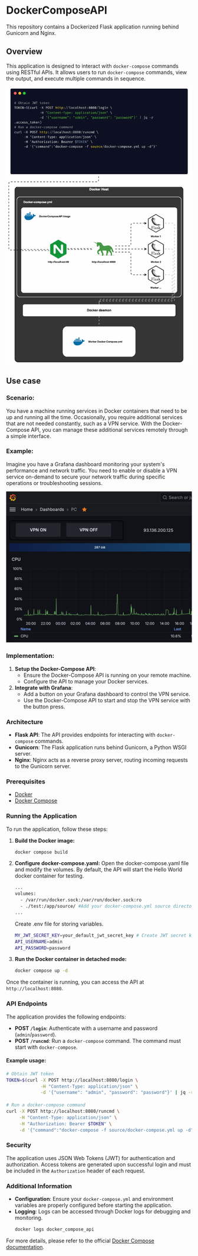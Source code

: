 # DockerComposeAPI

This repository contains a Dockerized Flask application running behind Gunicorn and Nginx.

## Overview

This application is designed to interact with `docker-compose` commands using RESTful APIs. It allows users to run `docker-compose` commands, view the output, and execute multiple commands in sequence.

![diagram](doc/api_demo.gif)

## Use case

### Scenario:
You have a machine running services in Docker containers that need to be up and running all the time. Occasionally, you require additional services that are not needed constantly, such as a VPN service. With the Docker-Compose API, you can manage these additional services remotely through a simple interface.

### Example:
Imagine you have a Grafana dashboard monitoring your system's performance and network traffic. You need to enable or disable a VPN service on-demand to secure your network traffic during specific operations or troubleshooting sessions.

![button](doc/grafana_buttons.png)

### Implementation:
1. **Setup the Docker-Compose API**:
   - Ensure the Docker-Compose API is running on your remote machine.
   - Configure the API to manage your Docker services.
2. **Integrate with Grafana**:
   - Add a button on your Grafana dashboard to control the VPN service.
   - Use the Docker-Compose API to start and stop the VPN service with the button press.

### Architecture

- **Flask API**: The API provides endpoints for interacting with `docker-compose` commands.
- **Gunicorn**: The Flask application runs behind Gunicorn, a Python WSGI server.
- **Nginx**: Nginx acts as a reverse proxy server, routing incoming requests to the Gunicorn server.

### Prerequisites

- [Docker](https://www.docker.com/get-started)
- [Docker Compose](https://docs.docker.com/compose/install/)

### Running the Application

To run the application, follow these steps:

1. **Build the Docker image:**
   ```bash
   docker compose build
   ```
2. **Configure docker-compose.yaml:**
   Open the docker-compose.yaml file and modify the volumes. 
   By default, the API will start the Hello World docker container for testing.
   ```bash
   ...
   volumes:
     - /var/run/docker.sock:/var/run/docker.sock:ro
     - ./test:/app/source/ #Add your docker-compose.yml source directory here.
   ...
   ```
   Create .env file for storing variables.
   ```bash
   MY_JWT_SECRET_KEY=your_default_jwt_secret_key # Create JWT secret key woth SSL command (openssl rand -hex 32)
   API_USERNAME=admin
   API_PASSWORD=password
   ```
3. **Run the Docker container in detached mode:**
   ```bash
   docker compose up -d
   ```

Once the container is running, you can access the API at `http://localhost:8080`.

### API Endpoints

The application provides the following endpoints:

- **POST `/login`**: Authenticate with a username and password (`admin`/`password`).
- **POST `/runcmd`**: Run a `docker-compose` command. The command must start with `docker-compose`.

#### Example usage:

```bash
# Obtain JWT token
TOKEN=$(curl -X POST http://localhost:8080/login \
             -H "Content-Type: application/json" \
             -d '{"username": "admin", "password": "password"}' | jq -r .access_token)

# Run a docker-compose command
curl -X POST http://localhost:8080/runcmd \
     -H "Content-Type: application/json" \
     -H "Authorization: Bearer $TOKEN" \
     -d '{"command":"docker-compose -f source/docker-compose.yml up -d"}'
```

### Security

The application uses JSON Web Tokens (JWT) for authentication and authorization. Access tokens are generated upon successful login and must be included in the `Authorization` header of each request.

### Additional Information

- **Configuration**: Ensure your `docker-compose.yml` and environment variables are properly configured before starting the application.
- **Logging**: Logs can be accessed through Docker logs for debugging and monitoring.
  ```bash
  docker logs docker_compose_api
  ```

For more details, please refer to the official [Docker Compose documentation](https://docs.docker.com/compose/).
